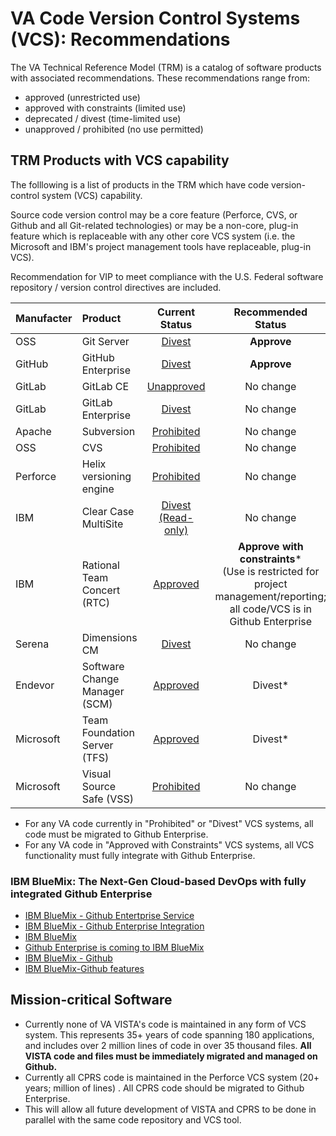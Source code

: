 # VA Code Version Control Systems (VCS):  Recommendations

The VA Technical Reference Model (TRM) is a catalog of software products with associated recommendations.  These recommendations range from: 
* approved (unrestricted use)
* approved with constraints (limited use)
* deprecated / divest (time-limited use) 
* unapproved /  prohibited (no use permitted)

## TRM Products with VCS capability
The folllowing is a list of products in the TRM which have code version-control system  (VCS) capability.

Source code version control may be a core feature (Perforce, CVS, or Github and all Git-related technologies) or may be a non-core, plug-in feature which is replaceable with any other core VCS system (i.e. the Microsoft and IBM's project management tools have replaceable, plug-in VCS).

Recommendation for VIP to meet compliance with the U.S. Federal software repository / version control directives are included.

| Manufacter | Product  | Current <br> Status |Recommended<br> Status |
|:------- |:------- |:------:|:-------:|
| OSS | Git Server | [Divest](http://www.va.gov/TRM/ToolPage.asp?tid=6396) | __Approve__ |
| GitHub | GitHub Enterprise | [Divest](http://www.va.gov/TRM/ToolPage.asp?tid=9533#) | __Approve__ |
| GitLab | GitLab CE | [Unapproved](http://www.va.gov/TRM/ToolPage.asp?tid=9580) | No change  |
| GitLab | GitLab Enterprise | [Divest](http://www.va.gov/TRM/ToolPage.asp?tid=9463#) | No change|
| Apache | Subversion | [Prohibited](http://www.va.gov/TRM/ToolPage.asp?tid=6573) | No change |
| OSS | CVS | [Prohibited](http://www.va.gov/TRM/ToolPage.asp?tid=194) | No change |
| Perforce | Helix versioning engine | [Prohibited](http://www.va.gov/TRM/ToolPage.asp?tid=268) | No change | 
| IBM | Clear Case MultiSite | [Divest (Read-only)](http://www.va.gov/TRM/ToolPage.asp?tid=39#) | No change | 
| IBM | Rational Team Concert (RTC) | [Approved](http://www.va.gov/TRM/ToolPage.asp?tid=5085#) |   __Approve with constraints__* <br>(Use is restricted for project management/reporting; all code/VCS is in Github Enterprise|
| Serena | Dimensions CM | [Divest](http://www.va.gov/TRM/ToolPage.asp?tid=5136#) | No change |
| Endevor | Software Change Manager (SCM) | [Approved](http://www.va.gov/TRM/ToolPage.asp?tid=9481#) |  Divest* |
| Microsoft | Team Foundation Server (TFS) | [Approved](http://www.va.gov/TRM/ToolPage.asp?tid=5668#) | Divest* |
| Microsoft | Visual Source Safe (VSS) | [Prohibited](http://www.va.gov/TRM/ToolPage.asp?tid=5669) | No change |


* For any VA code currently in "Prohibited" or "Divest" VCS systems, all code must be migrated to Github Enterprise.
* For any VA code in "Approved with Constraints" VCS systems, all VCS functionality must fully integrate with Github Enterprise.

### IBM BlueMix: The Next-Gen Cloud-based DevOps with fully integrated Github Enterprise
* [IBM BlueMix - Github Entertprise Service](https://developer.ibm.com/bluemix/2016/02/22/github-enterprise-service)
* [IBM BlueMix - Github Enterprise Integration](https://developer.ibm.com/bluemix/2016/06/16/github-enterprise-hosted-service-on-bluemix)
* [IBM BlueMix](https://github.com/IBM-Bluemix)
* [Github Enterprise is coming to IBM BlueMix](http://www.infoworld.com/article/3036123/application-development/github-enterprise-is-coming-to-ibms-bluemix.html)
* [IBM BlueMix - Github](https://hub.jazz.net/docs/git)
* [IBM BlueMix-Github features](https://hub.jazz.net/features)


## Mission-critical Software
* Currently none of VA VISTA's code is maintained in any form of VCS system. This represents 35+ years of code spanning 180 applications, and includes over 2 million lines of code in over 35 thousand files. __All VISTA code and files must be immediately migrated and managed on Github.__
* Currently all CPRS code is maintained in the Perforce VCS system (20+ years; million of lines) . All CPRS code should be migrated to Github Enterprise.
* This will allow all future development of VISTA and CPRS to be done in parallel with the same code repository and VCS tool.



